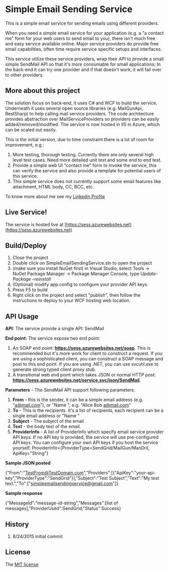 # Simple Email Sending Service

This is a simple email service for sending emails using different providers. 

When you need a simple email service for your application (e.g. a "a contact me" form for your web users to send email to you), there isn't much free and easy service available online. Major service providers do provide free email capabilities, often time require service specific setups and interfaces. 

This service utilize these service providers, wrap their API to provide a small simple SendMail API so that it's more consumable for small applications; In the back-end it can try one provider and if that doesn't work, it will fail over to other providers. 

## More about this project
The solution focus on back-end, it uses C# and WCF to build the service. Underneath it uses several open source libraries (e.g. MailGunApi, RestSharp) to help calling mail service providers. The code architecture provides abstraction over MailServiceProviders so providers can be easily added/removed/modified. The service is now hosted in IIS in Azure, which can be scaled out easily.

This is the initial version, due to time constraint there is a lot of room for improvement, e.g.:

1. More testing, thorough testing. Currently there are only several high level test cases. Need more detailed unit test and some end to end test.
2. Provide a simple web UI "contact me" form to invoke the service, this can verify the service and also provide a template for potential users of this service. 
3. This simple service does not currently support some email features like attachment, HTML body, CC, BCC, etc.

To know more about me see my [Linkedin Profile](https://www.linkedin.com/in/chunhua)

## Live Service!

The service is hosted live at [https://sess.azurewebsites.net](https://sess.azurewebsites.net)

## Build/Deploy
1. Close the project
2. Double click on SimpleEmailSendingService.sln to open the project
3. (make sure you install NuGet first) in Visual Studio, select Tools -> NuGet Package Manager -> Package Manager Console, type *Update-Package –reinstall*
4. (Optional) modify app.config to configure your provider API keys. 
4. Press F5 to build
5. Right click on the project and select "publish", then follow the instructions to deploy to your WCF hosting web location. 

## API Usage

**API:** The service provide a single API: SendMail

**End point:** The service expose two end point:

1. An SOAP end point: **https://sess.azurewebsites.net/soap**. This is recommended but it's more work for client to construct a request. If you are using a sophisticated client, you can construct a SOAP message and post to this end point. If you are using .NET, you can use svcutil.exe to generate strong typed client proxy stub. 
2. A transitional web end point which takes JSON or normal HTTP post: **https://sess.azurewebsites.net/service.svc/json/SendMail**.

**Parameters** - The SendMail API support following parameters:

1. **From** - this is the sender, it can be a simple email address (e.g. "a@mail.com"), or "Name <email>", e.g. "Alice Bob <a@mail.com>"
2. **To** - This is the recipients. It's a list of recipients, each recipient can be a single email address or "Name <email>"  
3. **Subject** - The subject of the email
4. **Text** - the body text of the email.
5. **ProviderInfo** - A list of ProviderInfo which specify email service provider API keys. If no API key is provided, the service will use pre-configured API keys. You can configure your own API keys if you host the service yourself. ProviderInfo={ProviderType=SendGrid/MailGun/ManDril, ApiKey="String"}

    
**Sample JSON posted**

{"From":"TestFrom@TestDomain.com","Providers":[{"ApiKey":"your-api-key","ProviderType":"SendGrid"}],"Subject":"Test Subject","Text":"My test text.","To":["simpleemailsendingservice@gmail.com"]}

**Sample response**

{"MessageId":"message-id-string","Messages":[list of messages],"ProviderUsed":SendGrid,"Status":Success}


## History

1. 8/24/2015 initial commit


## License

The [MIT license](https://en.wikipedia.org/wiki/MIT_License)
